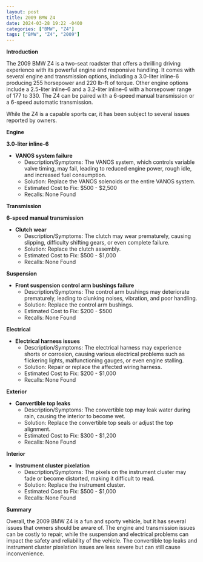 ```yaml
---
layout: post
title: 2009 BMW Z4
date: 2024-03-28 19:22 -0400
categories: ["BMW", "Z4"]
tags: ["BMW", "Z4", "2009"]
---
```

**Introduction**

The 2009 BMW Z4 is a two-seat roadster that offers a thrilling driving experience with its powerful engine and responsive handling. It comes with several engine and transmission options, including a 3.0-liter inline-6 producing 255 horsepower and 220 lb-ft of torque. Other engine options include a 2.5-liter inline-6 and a 3.2-liter inline-6 with a horsepower range of 177 to 330. The Z4 can be paired with a 6-speed manual transmission or a 6-speed automatic transmission.

While the Z4 is a capable sports car, it has been subject to several issues reported by owners.

**Engine**

**3.0-liter inline-6**

* **VANOS system failure**
    * Description/Symptoms: The VANOS system, which controls variable valve timing, may fail, leading to reduced engine power, rough idle, and increased fuel consumption.
    * Solution: Replace the VANOS solenoids or the entire VANOS system.
    * Estimated Cost to Fix: $500 - $2,500
    * Recalls: None Found

**Transmission**

**6-speed manual transmission**

* **Clutch wear**
    * Description/Symptoms: The clutch may wear prematurely, causing slipping, difficulty shifting gears, or even complete failure.
    * Solution: Replace the clutch assembly.
    * Estimated Cost to Fix: $500 - $1,000
    * Recalls: None Found

**Suspension**

* **Front suspension control arm bushings failure**
    * Description/Symptoms: The control arm bushings may deteriorate prematurely, leading to clunking noises, vibration, and poor handling.
    * Solution: Replace the control arm bushings.
    * Estimated Cost to Fix: $200 - $500
    * Recalls: None Found

**Electrical**

* **Electrical harness issues**
    * Description/Symptoms: The electrical harness may experience shorts or corrosion, causing various electrical problems such as flickering lights, malfunctioning gauges, or even engine stalling.
    * Solution: Repair or replace the affected wiring harness.
    * Estimated Cost to Fix: $200 - $1,000
    * Recalls: None Found

**Exterior**

* **Convertible top leaks**
    * Description/Symptoms: The convertible top may leak water during rain, causing the interior to become wet.
    * Solution: Replace the convertible top seals or adjust the top alignment.
    * Estimated Cost to Fix: $300 - $1,200
    * Recalls: None Found

**Interior**

* **Instrument cluster pixelation**
    * Description/Symptoms: The pixels on the instrument cluster may fade or become distorted, making it difficult to read.
    * Solution: Replace the instrument cluster.
    * Estimated Cost to Fix: $500 - $1,000
    * Recalls: None Found

**Summary**

Overall, the 2009 BMW Z4 is a fun and sporty vehicle, but it has several issues that owners should be aware of. The engine and transmission issues can be costly to repair, while the suspension and electrical problems can impact the safety and reliability of the vehicle. The convertible top leaks and instrument cluster pixelation issues are less severe but can still cause inconvenience.
